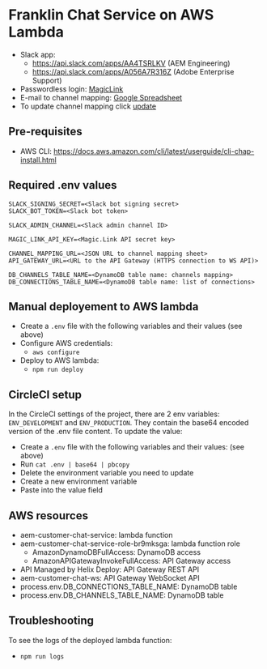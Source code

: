 # Franklin Chat Service on AWS Lambda
- Slack app:
  - https://api.slack.com/apps/AA4TSRLKV (AEM Engineering)
  - https://api.slack.com/apps/A056A7R316Z (Adobe Enterprise Support)
- Passwordless login: [MagicLink](https://dashboard.magic.link/app?cid=pDpB8lFitWJs6e-dh2Q5EJ3-nqRinvpEFWnh2dO4leU=)
- E-mail to channel mapping: [Google Spreadsheet](https://drive.google.com/drive/u/2/folders/1MlfI4ghY9RdHUYf9xrX_7S_qdBEDEoaC)
- To update channel mapping click [update](https://7kgloh485m.execute-api.us-east-1.amazonaws.com/development/update)

## Pre-requisites
- AWS CLI: https://docs.aws.amazon.com/cli/latest/userguide/cli-chap-install.html

## Required .env values

```
SLACK_SIGNING_SECRET=<Slack bot signing secret>
SLACK_BOT_TOKEN=<Slack bot token>

SLACK_ADMIN_CHANNEL=<Slack admin channel ID>

MAGIC_LINK_API_KEY=<Magic.Link API secret key>

CHANNEL_MAPPING_URL=<JSON URL to channel mapping sheet>
API_GATEWAY_URL=<URL to the API Gateway (HTTPS connection to WS API)>

DB_CHANNELS_TABLE_NAME=<DynamoDB table name: channels mapping>
DB_CONNECTIONS_TABLE_NAME=<DynamoDB table name: list of connections>
```
## Manual deployement to AWS lambda

- Create a `.env` file with the following variables and their values (see above)
- Configure AWS credentials:
  - `aws configure`
- Deploy to AWS lambda:
  - `npm run deploy`

## CircleCI setup

In the CircleCI settings of the project, there are 2 env variables: `ENV_DEVELOPMENT` and `ENV_PRODUCTION`. They contain the base64 encoded version of the .env file content. To update the value:
- Create a `.env` file with the following variables and their values: (see above)
- Run `cat .env | base64 | pbcopy`
- Delete the environment variable you need to update
- Create a new environment variable
- Paste into the value field

## AWS resources
- aem-customer-chat-service: lambda function
- aem-customer-chat-service-role-br9mksga: lambda function role
  - AmazonDynamoDBFullAccess: DynamoDB access
  - AmazonAPIGatewayInvokeFullAccess: API Gateway access
- API Managed by Helix Deploy: API Gateway REST API
- aem-customer-chat-ws: API Gateway WebSocket API
- process.env.DB_CONNECTIONS_TABLE_NAME: DynamoDB table
- process.env.DB_CHANNELS_TABLE_NAME: DynamoDB table

## Troubleshooting
To see the logs of the deployed lambda function:
- `npm run logs`
